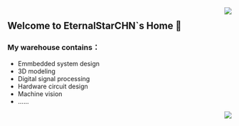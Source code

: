 <img align="right" src="https://github-readme-stats.vercel.app/api?username=EternalStarCHN&show_icons=true&icon_color=7CFC00&title_color=FFFF00&text_color=00FF00&bg_color=FFFFFF,000000,000000,000000" />

## Welcome to EternalStarCHN`s Home 👋  
### My warehouse contains：  
+ Emmbedded system design  
+ 3D modeling
+ Digital signal processing
+ Hardware circuit design 
+ Machine vision 
+ ......  

<img align="right" src="https://github-readme-stats.vercel.app/api/top-langs/?username=EternalStarCHN&layout=compact" />
